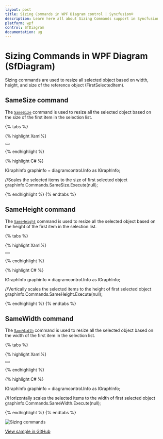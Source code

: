 ```yaml
---
layout: post
title: Sizing Commands in WPF Diagram control | Syncfusion®
description: Learn here all about Sizing Commands support in Syncfusion® WPF Diagram (SfDiagram) control and more.
platform: wpf
control: SfDiagram
documentation: ug
---
```


# Sizing Commands in WPF Diagram (SfDiagram)

Sizing commands are used to resize all selected object based on width, height, and size of the reference object (FirstSelectedItem).

## SameSize command

The [`SameSize`](https://help.syncfusion.com/cr/wpf/Syncfusion.UI.Xaml.Diagram.IDiagramCommands.html#Syncfusion_UI_Xaml_Diagram_IDiagramCommands_SameSize) command is used to resize all the selected object based on the size of the first item in the selection list.

{% tabs %}

{% highlight Xaml%}

<Button Height="50" Content="SameSize" Name="SameSize" Command="Syncfusion:DiagramCommands.SameSize"></Button>

{% endhighlight %}

{% highlight C# %}

IGraphInfo graphinfo = diagramcontrol.Info as IGraphInfo;

//Scales the selected items to the size of first selected object
graphinfo.Commands.SameSize.Execute(null);

{% endhighlight %}
{% endtabs %}

## SameHeight command

The [`SameHeight`](https://help.syncfusion.com/cr/wpf/Syncfusion.UI.Xaml.Diagram.IDiagramCommands.html#Syncfusion_UI_Xaml_Diagram_IDiagramCommands_SameHeight) command is used to resize all the selected object based on the height of the first item in the selection list.

{% tabs %}

{% highlight Xaml%}

<Button Height="50" Content="SameHeight" Name="SameHeight" Command="Syncfusion:DiagramCommands.SameHeight"></Button>

{% endhighlight %}

{% highlight C# %}

IGraphInfo graphinfo = diagramcontrol.Info as IGraphInfo;

//Vertically scales the selected items to the height of first selected object
graphinfo.Commands.SameHeight.Execute(null);

{% endhighlight %}
{% endtabs %}

## SameWidth command

The [`SameWidth`](https://help.syncfusion.com/cr/wpf/Syncfusion.UI.Xaml.Diagram.IDiagramCommands.html#Syncfusion_UI_Xaml_Diagram_IDiagramCommands_SameWidth) command is used to resize all the selected object based on the width of the first item in the selection list.

{% tabs %}

{% highlight Xaml%}

<Button Height="50" Content="SameWidth" Name="SameWidth" Command="Syncfusion:DiagramCommands.SameWidth"></Button>

{% endhighlight %}

{% highlight C# %}

IGraphInfo graphinfo = diagramcontrol.Info as IGraphInfo;

//Horizontally scales the selected items to the width of first selected object
graphinfo.Commands.SameWidth.Execute(null);

{% endhighlight %}
{% endtabs %}

![Sizing commands](Commands_Images/Commands_img5.gif)

[View sample in GitHub](https://github.com/SyncfusionExamples/WPF-Diagram-Examples/tree/master/Samples/Commands/Sizing%20Commands)
